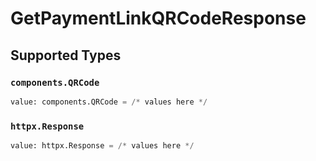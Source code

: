 # GetPaymentLinkQRCodeResponse


## Supported Types

### `components.QRCode`

```python
value: components.QRCode = /* values here */
```

### `httpx.Response`

```python
value: httpx.Response = /* values here */
```

